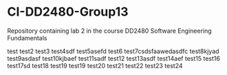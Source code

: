 # CI-DD2480-Group13
Repository containing lab 2 in the course DD2480 Software Engineering Fundamentals

test
test2
test3
test4sdf
test5asefd
test6
test7csdsfaawedasdfc
test8kjyad
test9asdasf
test10kjbaef
test11sadf
test12
test13asdf
test14aef
test15
test16
test17sd
test18
test19
test19
test20
test21
test22
test23
test24
